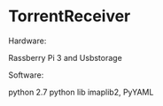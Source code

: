 # TorrentReceiver

Hardware: 

  Rassberry Pi 3 and Usbstorage
  
Software:

  python 2.7
  python lib imaplib2, PyYAML
  
